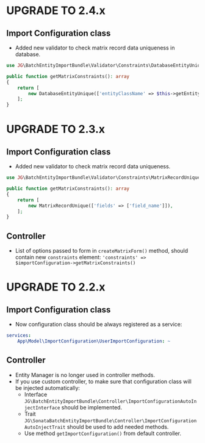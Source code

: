 UPGRADE TO 2.4.x
=======================

Import Configuration class
--------------
* Added new validator to check matrix record data uniqueness in database.
```php
use JG\BatchEntityImportBundle\Validator\Constraints\DatabaseEntityUnique;

public function getMatrixConstraints(): array
{
    return [
        new DatabaseEntityUnique(['entityClassName' => $this->getEntityClassName(), 'fields' => ['field_name']]),
    ];
}
```

UPGRADE TO 2.3.x
=======================

Import Configuration class
--------------
* Added new validator to check matrix record data uniqueness.
```php
use JG\BatchEntityImportBundle\Validator\Constraints\MatrixRecordUnique;

public function getMatrixConstraints(): array
{
    return [
        new MatrixRecordUnique(['fields' => ['field_name']]),
    ];
}
```

Controller
--------------
* List of options passed to form in `createMatrixForm()` method, should contain new `constraints` element:
  `'constraints' => $importConfiguration->getMatrixConstraints()`

UPGRADE TO 2.2.x
=======================

Import Configuration class
--------------

* Now configuration class should be always registered as a service:
```yaml
services:
    App\Model\ImportConfiguration\UserImportConfiguration: ~
```

Controller
--------------

* Entity Manager is no longer used in controller methods.
* If you use custom controller, to make sure that configuration class will be injected automatically:
  * Interface `JG\BatchEntityImportBundle\Controller\ImportConfigurationAutoInjectInterface` should be implemented.
  * Trait `JG\SonataBatchEntityImportBundle\Controller\ImportConfigurationAutoInjectTrait` should be used to add needed methods.
  * Use method `getImportConfiguration()` from default controller.
